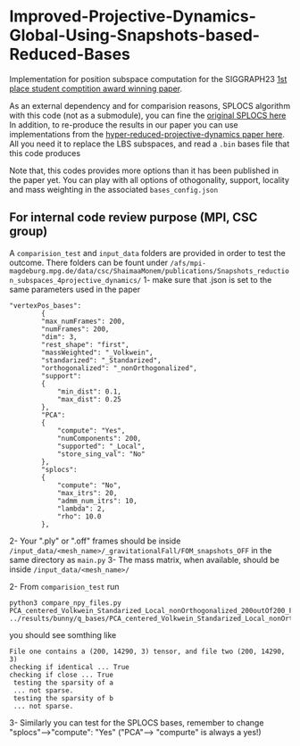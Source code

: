 # Improved-Projective-Dynamics-Global-Using-Snapshots-based-Reduced-Bases

Implementation for position subspace computation for the SIGGRAPH23 [1st place student comptition award winning paper](https://dl.acm.org/doi/10.1145/3588028.3603665).

As an external dependency and for comparision reasons, SPLOCS algorithm with this code (not as a submodule), you can fine the [original SPLOCS here](https://github.com/tneumann/splocs)
In addition, to re-produce the results in our paper you can use implementations from the [hyper-reduced-projective-dynamics paper here](https://replicability.graphics/papers/10.1145-3197517.3201387/index.html). All you need it to replace the LBS subspaces, and read a `.bin` bases file that this code produces

Note that, this codes provides more options than it has been published in the paper yet.
You can play with all options of othogonality, support, locality and mass weighting in the associated `bases_config.json`

## For internal code review purpose (MPI, CSC group)
A `comparision_test` and `input_data` folders are provided in order to test the outcome. There folders can be fount under `/afs/mpi-magdeburg.mpg.de/data/csc/ShaimaaMonem/publications/Snapshots_reduction_subspaces_4projective_dynamics/`
1- make sure that .json is set to the same parameters used in the paper
```
"vertexPos_bases":
		{
		"max_numFrames": 200,
		"numFrames": 200,	
		"dim": 3,
		"rest_shape": "first",
		"massWeighted": "_Volkwein",
		"standarized": "_Standarized",
		"orthogonalized": "_nonOrthogonalized",
		"support":
		{
			"min_dist": 0.1,
			"max_dist": 0.25
		},
		"PCA":
		{
			"compute": "Yes",
			"numComponents": 200,
			"supported": "_Local",
			"store_sing_val": "No"
		},
		"splocs":
		{
			"compute": "No",
			"max_itrs": 20,
			"admm_num_itrs": 10,
			"lambda": 2,
			"rho": 10.0
		},
```
2- Your ".ply" or ".off" frames should be inside `/input_data/<mesh_name>/_gravitationalFall/FOM_snapshots_OFF` in the same directory as `main.py`
3- The mass matrix, when available, should be inside `/input_data/<mesh_name>/`

2- From `comparision_test` run
```
python3 compare_npy_files.py PCA_centered_Volkwein_Standarized_Local_nonOrthogonalized_200outOf200_Frames_using_F_200K200.npy ../results/bunny/q_bases/PCA_centered_Volkwein_Standarized_Local_nonOrthogonalized_Debugging/200outOf200_Frames_/1_increament_200_centered_bases/using_F_200K200.npy
```
you should see somthing like
```
File one contains a (200, 14290, 3) tensor, and file two (200, 14290, 3)
checking if identical ... True
checking if close ... True
 testing the sparsity of a
 ... not sparse.
 testing the sparsity of b
 ... not sparse.
```
3- Similarly you can test for the SPLOCS bases, remember to change "splocs"-->"compute": "Yes" ("PCA"--> "compurte" is always a yes!)
